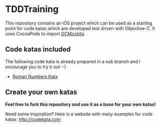# TDDTraining
This repository contains an iOS project which can be used as a starting point for code katas which are developed test driven with Objective-C. It uses CocoaPods to import [OCMockito](https://github.com/jonreid/OCMockito).

## Code katas included
The following code kata is already prepared in a sub branch and I encourage you to try it out :-)
- [Roman Numbers Kata](https://github.com/packatino/TDDTraining/tree/katas/romanNumbers)

## Create your own katas
**Feel free to fork this repository and use it as a base for your own katas!**

Need some inspiration? Here is a website with many examples for code katas: http://codekata.com
